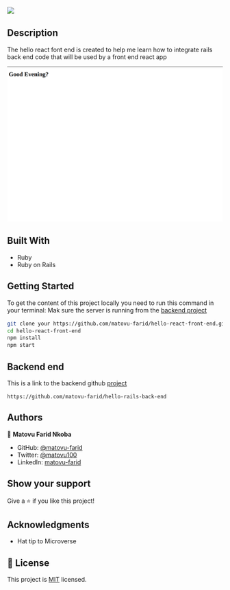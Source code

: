 ![](https://img.shields.io/badge/Microverse-blueviolet)

## Description

The hello react font end is created to help me learn how to integrate rails back end code that will be used by a front end react app


![screenshot](./screenshot.png)

## Built With

- Ruby
- Ruby on Rails

## Getting Started

To get the content of this project locally you need to run this command in your terminal:
Mak sure the server is running from the [backend project](https://github.com/matovu-farid/hello-rails-back-end)
``` bash
git clone your https://github.com/matovu-farid/hello-react-front-end.git
cd hello-react-front-end
npm install
npm start
```

## Backend end
This is a link to the backend github [project](https://github.com/matovu-farid/hello-rails-back-end)
```
https://github.com/matovu-farid/hello-rails-back-end
```

## Authors

👤 **Matovu Farid Nkoba**

- GitHub: [@matovu-farid](https://github.com/matovu-farid)
- Twitter: [@matovu100](https://twitter.com/matovu100)
- LinkedIn: [matovu-farid](https://www.linkedin.com/in/matovu-farid-48b80257)


## Show your support

Give a ⭐️ if you like this project!

## Acknowledgments

- Hat tip to Microverse


## 📝 License

This project is [MIT](./MIT.md) licensed.
